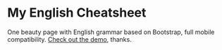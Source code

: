 My English Cheatsheet
==================

One beauty page with English grammar based on Bootstrap, full mobile compatibility. [Check out the demo](http://ymaz.github.io/English_Cheatsheet/ "Check out the demo"), thanks.
